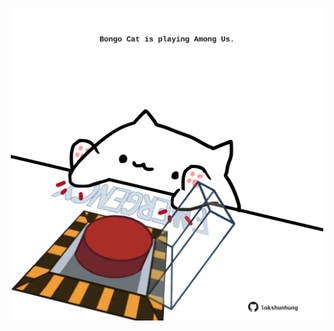 <!-- built at 16/09/2024, 23:00:47 UTC -->
<p align="center">
  <img width="500" height="500" src="./ReadmeImage.svg">
</p>

